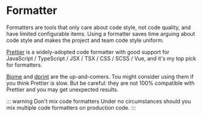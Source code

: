 # Formatter

Formatters are tools that only care about code style, not code quality, and have limited configurable items. Using a formatter saves time arguing about code style and makes the project and team code style uniform.

[Prettier](./prettier.md) is a widely-adopted code formatter with good support for JavaScript / TypeScript / JSX / TSX / CSS / SCSS / Vue, and it's my top pick for formatters.

[Biome](./biome.md) and [dprint](./dprint.md) are the up-and-comers. Tou might consider using them if you think Prettier is slow. But be careful: they are not 100% compatible with Prettier and you may get unexpected results.

::: warning Don't mix code formatters
Under no circumstances should you mix multiple code formatters on production code.
:::
